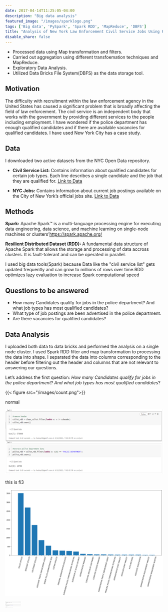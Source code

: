 ```yaml
---
date: 2017-04-14T11:25:05-04:00
description: "Big data analysis"
featured_image: "/images/sparklogo.png"
tags: ['Big data', 'PySpark', 'Spark RDD', 'MapReduce', 'DBFS']
title: "Analysis of New York Law Enforcement Civil Service Jobs Using Python PySpark"
disable_share: false
---
```

- Processed data using Map transformation and filters.
- Carried out aggregation using different transfoemation techniques and MapReduce.
- Exploratory Data Analysis.
- Utilized Data Bricks File System(DBFS) as the data storage tool.



## Motivation

The difficulty with recruitment within the law enforcement agency in the United States has caused a significant problem that is broadly affecting the field of law enforcement. The civil service is an independent body that works with the government by providing different services to the people including employment. I have wondered if the police department has enough qualified candidates and if there are available vacancies for qualified candidates. I have used New York City has a case study. 

## Data

I downloaded two active datasets from the NYC Open Data repository.

- **Civil Service List:** Contains information about qualified candidates for certain job types. Each line describes a single candidate and the job that they are qualified for. 
[Link to Data](https://data.cityofnewyork.us/City-Government/Civil-Service-List-Active-/vx8i-nprf)

- **NYC Jobs:** Contains information about current job postings available on the City of New York’s official jobs site.
[Link to Data](https://data.cityofnewyork.us/City-Government/NYC-Jobs/pda4-rgn4/data)

## Methods

**Spark:** Apache Spark™ is a multi-language processing engine for executing data engineering, data science, and machine learning on single-node machines or clusters’https://spark.apache.org/

**Resilient Distributed Dataset (RDD):** A fundamental data structure of Apache Spark that allows the storage and processing of data accross clusters. It is fault-tolerant and can be operated in parallel.

I used big data tools(Spark) because Data like the "civil service list" gets updated frequently and can grow to millions of rows over time.RDD optimizes lazy evaluation to increase Spark computational speed

## Questions to be answered

- How many Candidates qualify for jobs in the police department? And what job types has most qualified candidates?
- What type of job postings are been advertised in the police department.
- Are there vacancies for qualified candidates?

## Data Analysis

I uploaded both data to data bricks and performed the analysis on a single node cluster.
I used Spark RDD filter and map transformation to processing the data into shape. I separated the data into columns corresponding to the header before filtering out the header and columns that are not relevant to answering our questions.

Let’s address the first question: *How many Candidates qualify for jobs in the police department*? *And what job types has most qualified candidates*?


{{< figure src="/images/count.png">}}

normal

![The San Juan Mountains are beautiful!](/images/count.png "San Juan Mountains")

this is fi3

![The San Juan Mountains are beautiful!](/images/fig3.png "San Juan Mountains")

<img src="/images/count.png" style="width: 10%">